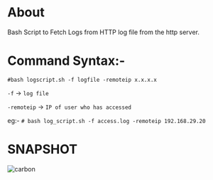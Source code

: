 # About
Bash Script to Fetch Logs from HTTP log file from the http server.

# Command Syntax:- 
 `#bash logscript.sh -f logfile -remoteip x.x.x.x`

`-f`          ->  `log file`

`-remoteip`   -> `IP of user who has accessed`

eg:- `# bash log_script.sh -f access.log -remoteip 192.168.29.20`


# SNAPSHOT
![carbon](https://user-images.githubusercontent.com/76953482/166441479-aec71fc9-bee5-405b-9e01-b30c6bfd27ce.png)
